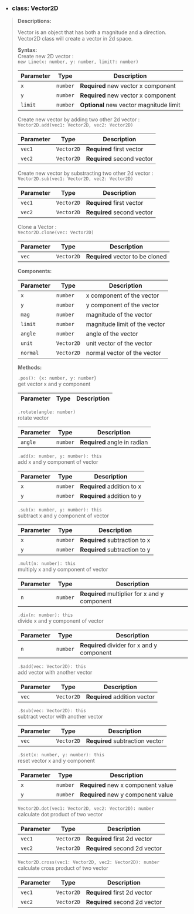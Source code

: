 <!-- Vector2D -->
- ### **class: Vector2D**

> **Descriptions:**
>
> Vector is an object that has both a magnitude and a direction.
Vector2D class will create a vector in 2d space.
>
> **Syntax:**  
> Create new 2D vector :  
> `new Line(x: number, y: number, limit?: number)`
>
> Parameter | Type     | Description
> --------- | -------- | --------------------------  
> `x` | `number` | **Required** new vector x component
> `y` | `number` | **Required** new vector x component
> `limit` | `number` | **Optional** new vector magnitude limit
>
> Create new vector by adding two other 2d vector :  
> `Vector2D.add(vec1: Vector2D, vec2: Vector2D)`  
>
> Parameter | Type     | Description
> --------- | -------- | --------------------------  
> `vec1` | `Vector2D` | **Required** first vector
> `vec2` | `Vector2D` | **Required** second vector
>
> Create new vector by substracting two other 2d vector :  
> `Vector2D.sub(vec1: Vector2D, vec2: Vector2D)`  
>
> Parameter | Type     | Description
> --------- | -------- | --------------------------  
> `vec1` | `Vector2D` | **Required** first vector
> `vec2` | `Vector2D` | **Required** second vector
>
> Clone a Vector :  
> `Vector2D.clone(vec: Vector2D)`  
>
> Parameter | Type     | Description
> --------- | -------- | --------------------------  
> `vec` | `Vector2D` | **Required** vector to be cloned
>
> **Components:**
>
> Parameter | Type     | Description
> --------- | -------- | --------------------------  
> `x`       | `number` | x component of the vector  
> `y`       | `number` | y component of the vector  
> `mag`     | `number` | magnitude of the vector  
> `limit`   | `number` | magnitude limit of the vector  
> `angle`   | `number` | angle of the vector  
> `unit`    | `Vector2D` | unit vector of the vector  
> `normal`  | `Vector2D` | normal vector of the vector  
>
> **Methods:**
>
> `.pos(): {x: number, y: number}`  
> get vector x and y component
>
> Parameter | Type     | Description
> --------- | -------- | --------------------------  
>
> `.rotate(angle: number)`  
> rotate vector
>
> Parameter | Type     | Description
> --------- | -------- | --------------------------  
> `angle` | `number` | **Required** angle in radian
>
> `.add(x: number, y: number): this`  
> add x and y component of vector
>
> Parameter | Type     | Description
> --------- | -------- | --------------------------  
> `x` | `number` | **Required** addition to x
> `y` | `number` | **Required** addition to y
>
> `.sub(x: number, y: number): this`  
> subtract x and y component of vector
>
> Parameter | Type     | Description
> --------- | -------- | --------------------------  
> `x` | `number` | **Required** subtraction to x
> `y` | `number` | **Required** subtraction to y
>
> `.mult(n: number): this`  
> multiply x and y component of vector
>
> Parameter | Type     | Description
> --------- | -------- | --------------------------  
> `n` | `number` | **Required** multiplier for x and y component
>
> `.div(n: number): this`  
> divide x and y component of vector
>
> Parameter | Type     | Description
> --------- | -------- | --------------------------  
> `n` | `number` | **Required** divider for x and y component
>
> `.$add(vec: Vector2D): this`  
> add vector with another vector
>
> Parameter | Type     | Description
> --------- | -------- | --------------------------  
> `vec` | `Vector2D` | **Required** addition vector
>
> `.$sub(vec: Vector2D): this`  
> subtract vector with another vector
>
> Parameter | Type     | Description
> --------- | -------- | --------------------------  
> `vec` | `Vector2D` | **Required** subtraction vector
>
> `.$set(x: number, y: number): this`  
> reset vector x and y component
>
> Parameter | Type     | Description
> --------- | -------- | --------------------------  
> `x` | `number` | **Required** new x component value
> `y` | `number` | **Required** new y component value
>
> `Vector2D.dot(vec1: Vector2D, vec2: Vector2D): number`  
> calculate dot product of two vector
>
> Parameter | Type     | Description
> --------- | -------- | --------------------------  
> `vec1` | `Vector2D` | **Required** first 2d vector
> `vec2` | `Vector2D` | **Required** second 2d vector
>
> `Vector2D.cross(vec1: Vector2D, vec2: Vector2D): number`  
> calculate cross product of two vector
>
> Parameter | Type     | Description
> --------- | -------- | --------------------------  
> `vec1` | `Vector2D` | **Required** first 2d vector
> `vec2` | `Vector2D` | **Required** second 2d vector
